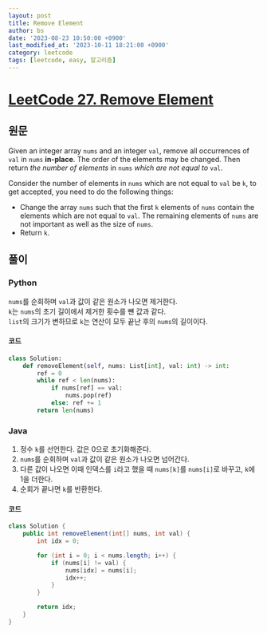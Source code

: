 ```yaml
---
layout: post
title: Remove Element
author: bs
date: '2023-08-23 10:50:00 +0900'
last_modified_at: '2023-10-11 18:21:00 +0900'
category: leetcode
tags: [leetcode, easy, 알고리즘]
---
```


# [LeetCode 27. Remove Element](https://leetcode.com/problems/remove-element/)

## 원문
Given an integer array `nums` and an integer `val`, remove all occurrences of `val` in `nums` **in-place**. The order of the elements may be changed. Then return *the number of elements* in `nums` *which are not equal to* `val`.

Consider the number of elements in `nums` which are not equal to `val` be `k`, to get accepted, you need to do the following things:

- Change the array `nums` such that the first `k` elements of `nums` contain the elements which are not equal to `val`. The remaining elements of `nums` are not important as well as the size of `nums`.
- Return `k`.

## 풀이
### Python
`nums`를 순회하며 `val`과 값이 같은 원소가 나오면 제거한다.<br>
`k`는 `nums`의 초기 길이에서 제거한 횟수를 뺸 값과 같다.<br>
`list`의 크기가 변하므로 `k`는 연산이 모두 끝난 후의 `nums`의 길이이다.

#### 코드
```python
class Solution:
    def removeElement(self, nums: List[int], val: int) -> int:
        ref = 0
        while ref < len(nums):
            if nums[ref] == val:
                nums.pop(ref)
            else: ref += 1
        return len(nums)
```

### Java
1. 정수 `k`를 선언한다. 값은 0으로 초기화해준다.
2. `nums`를 순회하며 `val`과 값이 같은 원소가 나오면 넘어간다.
3. 다른 값이 나오면 이때 인덱스를 `i`라고 했을 때 `nums[k]`를 `nums[i]`로 바꾸고, `k`에 1을 더한다.
4. 순회가 끝나면 `k`를 반환한다.

#### 코드
```java
class Solution {
    public int removeElement(int[] nums, int val) {
        int idx = 0;

        for (int i = 0; i < nums.length; i++) {
            if (nums[i] != val) {
                nums[idx] = nums[i];
                idx++;
            }
        }

        return idx;
    }
}
```